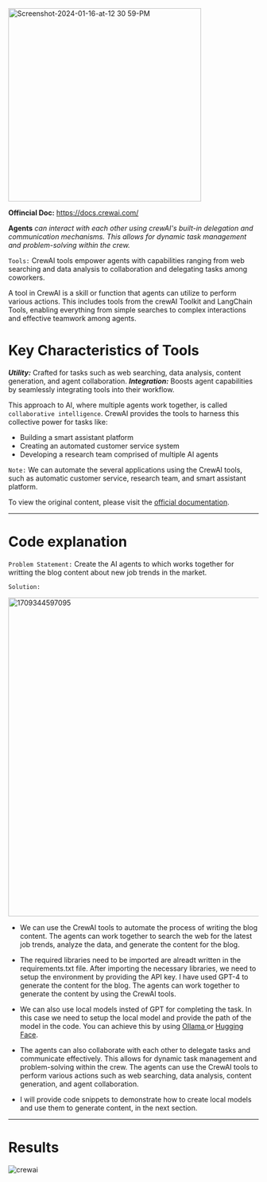 
<img width="388" alt="Screenshot-2024-01-16-at-12 30 59-PM" src="https://github.com/vsatyakiran/CrewAi/assets/103512987/2739a7ae-4790-417a-a803-65af98dc95de">

**Offincial Doc:** https://docs.crewai.com/

**Agents** _can interact with each other using crewAI's built-in delegation and communication mechanisms. This allows for dynamic task management and problem-solving within the crew._

`Tools:` CrewAI tools empower agents with capabilities ranging from web searching and data analysis to collaboration and delegating tasks among coworkers.

A tool in CrewAI is a skill or function that agents can utilize to perform various actions. This includes tools from the crewAI Toolkit and LangChain Tools, enabling everything from simple searches to complex interactions and effective teamwork among agents.

# Key Characteristics of Tools
***Utility:*** Crafted for tasks such as web searching, data analysis, content generation, and agent collaboration.
***Integration:*** Boosts agent capabilities by seamlessly integrating tools into their workflow.

This approach to AI, where multiple agents work together, is called `collaborative intelligence`. CrewAI provides the tools to  harness this collective power for tasks like:

* Building a smart assistant platform
* Creating an automated customer service system
* Developing a research team comprised of multiple AI agents 

`Note:` We can automate the several applications using the CrewAI tools, such as automatic customer service, research team, and smart assistant platform. 

To view the original content, please visit the [official documentation](https://docs.crewai.com/).

<hr>

# Code explanation

`Problem Statement:` Create the AI agents to which works together for writting the blog content about new job trends in the market.

`Solution:`

<img width="640" alt="1709344597095" src="https://github.com/vsatyakiran/CrewAi/assets/103512987/449600a3-3f63-4fba-bb59-402dbf9ace51">

* We can use the CrewAI tools to automate the process of writing the blog content. The agents can work together to search the web for the latest job trends, analyze the data, and generate the content for the blog.

* The required libraries need to be imported are alreadt written in the requirements.txt file. After importing the necessary libraries, we need to setup the environment by providing the API key. I have used GPT-4 to generate the content for the blog. The agents can work together to generate the content by using the CrewAI tools.

* We can also use local models insted of GPT for completing the task. In this case we need to setup the local model and provide the path of the model in the code. You can achieve this by using [Ollama ](https://ollama.com/) or [Hugging Face](https://huggingface.co/). 

* The agents can also collaborate with each other to delegate tasks and communicate effectively. This allows for dynamic task management and problem-solving within the crew. The agents can use the CrewAI tools to perform various actions such as web searching, data analysis, content generation, and agent collaboration.

* I will provide code snippets to demonstrate how to create local models and use them to generate content, in the next section.
  
<hr>

# Results 

![crewai](https://github.com/vsatyakiran/CrewAi/assets/103512987/9f3bab28-bc1a-42c2-b03a-ab7a071dfb39)


